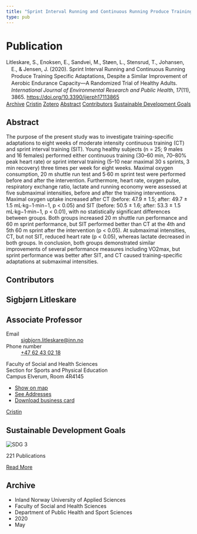 ```yaml
---
title: "Sprint Interval Running and Continuous Running Produce Training Specific Adaptations, Despite a Similar Improvement of Aerobic Endurance Capacity—A Randomized Trial of Healthy Adults"
type: pub
---
```

<h1>Publication</h1>
<article id="csl-bib-container-WWJ8NL4R" class="csl-bib-container">
  <div class="csl-bib-body" style="line-height: 1.35; padding-left: 1em; text-indent:-1em;">
  <div class="csl-entry">Litleskare, S., Enoksen, E., Sandvei, M., St&#xF8;en, L., Stensrud, T., Johansen, E., &amp; Jensen, J. (2020). Sprint Interval Running and Continuous Running Produce Training Specific Adaptations, Despite a Similar Improvement of Aerobic Endurance Capacity&#x2014;A Randomized Trial of Healthy Adults. <i>International Journal of Environmental Research and Public Health</i>, <i>17</i>(11), 3865. <a href="https://doi.org/10.3390/ijerph17113865">https://doi.org/10.3390/ijerph17113865</a></div>
</div>
  <div class="csl-bib-buttons">
    <a href="#taxonomy-article-WWJ8NL4R" class="csl-bib-button">Archive</a>
    <a href="https://app.cristin.no/results/show.jsf?id=1813273" alt="Cristin URL" class="csl-bib-button">Cristin</a>
    <a href="http://zotero.org/groups/5022929/items/WWJ8NL4R" alt="Zotero URL" class="csl-bib-button">Zotero</a>
    <a href="#abstract-article-WWJ8NL4R" class="csl-bib-button">Abstract</a>
    <a href="#contributors-article-WWJ8NL4R" class="csl-bib-button">Contributors</a>
    <a href="#sdg-article-WWJ8NL4R" class="csl-bib-button">Sustainable Development Goals</a>
  </div>
  <div id="csl-bib-meta-container-WWJ8NL4R"></div>
</article>
<div id="csl-bib-meta-WWJ8NL4R" class="csl-bib-meta">
  <article id="abstract-article-WWJ8NL4R" class="abstract-article">
    <h1>Abstract</h1>
    The purpose of the present study was to investigate training-specific adaptations to eight weeks of moderate intensity continuous training (CT) and sprint interval training (SIT). Young healthy subjects (n = 25; 9 males and 16 females) performed either continuous training (30–60 min, 70–80% peak heart rate) or sprint interval training (5–10 near maximal 30 s sprints, 3 min recovery) three times per week for eight weeks. Maximal oxygen consumption, 20 m shuttle run test and 5·60 m sprint test were performed before and after the intervention. Furthermore, heart rate, oxygen pulse, respiratory exchange ratio, lactate and running economy were assessed at five submaximal intensities, before and after the training interventions. Maximal oxygen uptake increased after CT (before: 47.9 ± 1.5; after: 49.7 ± 1.5 mL·kg−1·min−1, p &lt; 0.05) and SIT (before: 50.5 ± 1.6; after: 53.3 ± 1.5 mL·kg−1·min−1, p &lt; 0.01), with no statistically significant differences between groups. Both groups increased 20 m shuttle run performance and 60 m sprint performance, but SIT performed better than CT at the 4th and 5th 60 m sprint after the intervention (p &lt; 0.05). At submaximal intensities, CT, but not SIT, reduced heart rate (p &lt; 0.05), whereas lactate decreased in both groups. In conclusion, both groups demonstrated similar improvements of several performance measures including VO2max, but sprint performance was better after SIT, and CT caused training-specific adaptations at submaximal intensities.
  </article>
  <article id="contributors-article-WWJ8NL4R" class="contributors-article">
    <h1>Contributors</h1>
    <div class="personas">
<div class="vrtx-hinn-person-card">
<div class="photo">
<i class="lar la-user-circle missing-person"></i>
</div>
<div class="info">
<hgroup><h1>Sigbjørn Litleskare</h1>
<h2>Associate Professor</h2>
</hgroup><dl>
<dt>Email</dt>
<dd>
<a href="mailto:sigbjorn.litleskare@inn.no">sigbjorn.litleskare@inn.no</a>
</dd>
<dt>Phone number</dt>
<dd><a href="tel:+4762430218">
+47 62 43 02 18
</a></dd>
</dl>
<p>
Faculty of Social and Health Sciences<br>
Section for Sports and Physical Education<br>
Campus Elverum,
Room 4R4145
</p>
<ul class="vrtx-hinn-links">
<li><a href="https://www.google.com/maps?q=60.88156,11.53723">Show on map</a></li>
<li><a href="https://www.inn.no/english/find-an-employee/sigbjorn-litleskare.html#vrtx-hinn-addresses">See Addresses</a></li>
<li><a href="https://www.inn.no/english/find-an-employee/sigbjorn-litleskare.html?vrtx=vcf">Download business card</a></li>
</ul>
</div>
</div>
<a href="https://app.cristin.no/persons/show.jsf?id=477352" alt="Cristin URL" class="personas-cristin">Cristin</a>
</div>
  </article>
  <article id="sdg-article-WWJ8NL4R" class="sdg-article">
    <h1>Sustainable Development Goals</h1>
    <div class="sdg-container"><div id="sdg3" class="sdg">
<img src="{{< params subfolder >}}images/sdg/sdg03_en.png" class="image" alt="SDG 3">
<div class="sdg-overlay">
<p class="sdg-publication-count"><span>221</span> Publications</p>
<p><a href="https://sdgs.un.org/goals/goal3" class="sdg-read-more">Read More</a></p>
</div>
</div></div>
  </article>
  <article id="taxonomy-article-WWJ8NL4R" class="taxonomy-article">
    <h1>Archive</h1>
    <ul>
      <li>Inland Norway University of Applied Sciences</li>
      <li>Faculty of Social and Health Sciences</li>
      <li>Department of Public Health and Sport Sciences</li>
      <li>2020</li>
      <li>May</li>
    </ul>
  </article>
</div>
